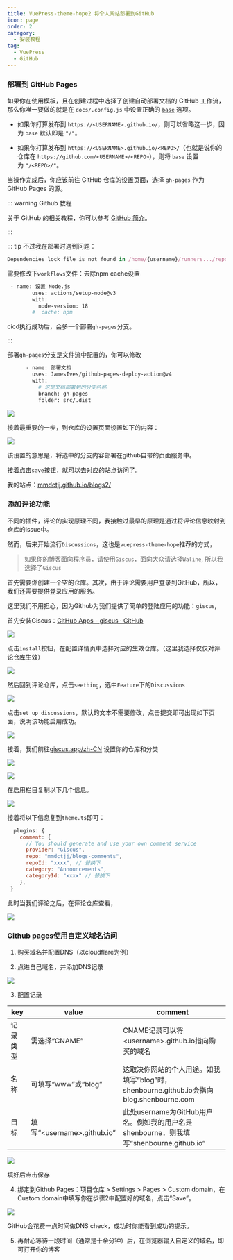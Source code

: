 ```yaml
---
title: VuePress-theme-hope2 将个人网站部署到GitHub
icon: page
order: 2
category:
  - 安装教程
tag:
  - VuePress
  - GitHub
---
```


### 部署到 GitHub Pages

如果你在使用模板，且在创建过程中选择了创建自动部署文档的 GitHub 工作流，那么你唯一要做的就是在 `docs/.config.js` 中设置正确的 [`base`](https://vuejs.press/zh/reference/config.html#base) 选项。

- 如果你打算发布到 `https://<USERNAME>.github.io/`，则可以省略这一步，因为 `base` 默认即是 `"/"`。
    
- 如果你打算发布到 `https://<USERNAME>.github.io/<REPO>/`（也就是说你的仓库在 `https://github.com/<USERNAME>/<REPO>`），则将 `base` 设置为 `"/<REPO>/"`。
    
当操作完成后，你应该前往 GitHub 仓库的设置页面，选择 `gh-pages` 作为 GitHub Pages 的源。
    
::: warning Github 教程

关于 GitHub 的相关教程，你可以参考 [GitHub 简介](https://mister-hope.com/code/github/)。

:::

::: tip 不过我在部署时遇到问题：

```js
Dependencies lock file is not found in /home/{username}/runners.../repository_name. Supported file patterns: package-lock.json,yarn.lock
```

需要修改下`workflows`文件：去除npm cache设置

```sh
 - name: 设置 Node.js
        uses: actions/setup-node@v3
        with:
          node-version: 18
        #  cache: npm
```

cicd执行成功后，会多一个部署`gh-pages`分支。

:::

部署`gh-pages`分支是文件流中配置的，你可以修改

```sh
      - name: 部署文档
        uses: JamesIves/github-pages-deploy-action@v4
        with:
          # 这是文档部署到的分支名称
          branch: gh-pages
          folder: src/.dist
```

![](https://cdn.jsdelivr.net/gh/shenbourne/Image-Hosting-Service@main/blog/VuePress-theme-hope2-deploy-e14fe5461cdfb08b6e0a1932d492ae4c_MD5.jpeg)

接着最重要的一步，到仓库的设置页面设置如下的内容：

![](https://cdn.jsdelivr.net/gh/shenbourne/Image-Hosting-Service@main/blog/VuePress-theme-hope2-deploy-a55a2d45b21f581296d09b02a062a037_MD5.jpeg)

该设置的意思是，将选中的分支内容部署在github自带的页面服务中。

接着点击`save`按钮，就可以去对应的站点访问了。

我的站点：[mmdctjj.github.io/blogs2/](https://link.juejin.cn?target=https%3A%2F%2Fmmdctjj.github.io%2Fblogs2%2F "https://mmdctjj.github.io/blogs2/")

### 添加评论功能

不同的插件，评论的实现原理不同，我接触过最早的原理是通过将评论信息映射到仓库的issue中。

然而，后来开始流行`Discussions`，这也是`vuepress-theme-hope`推荐的方式，

> 如果你的博客面向程序员，请使用`Giscus`，面向大众请选择`Waline`, 所以我选择了`Giscus`

首先需要你创建一个空的仓库。其次，由于评论需要用户登录到GitHub，所以，我们还需要提供登录应用的服务。

这里我们不用担心，因为Github为我们提供了简单的登陆应用的功能：`giscus`,

首先安装Giscus：[GitHub Apps - giscus · GitHub](https://github.com/apps/giscus)

![](https://cdn.jsdelivr.net/gh/shenbourne/Image-Hosting-Service@main/blog/VuePress-theme-hope2-deploy-e13154e3efd91f784218615bc9adf9ca_MD5.jpeg)

点击`install`按钮，在配置详情页中选择对应的生效仓库。（这里我选择仅仅对评论仓库生效）

![](https://cdn.jsdelivr.net/gh/shenbourne/Image-Hosting-Service@main/blog/VuePress-theme-hope2-deploy-ea99fa53fe4252254d77627d4f0bf988_MD5.jpeg)

然后回到评论仓库，点击`seething`，选中`Feature`下的`Discussions`

![](https://cdn.jsdelivr.net/gh/shenbourne/Image-Hosting-Service@main/blog/VuePress-theme-hope2-deploy-a102162cac6499c56a4540d346d717fb_MD5.jpeg)

点击`set up discussions`，默认的文本不需要修改，点击提交即可出现如下页面，说明该功能启用成功。

![](https://cdn.jsdelivr.net/gh/shenbourne/Image-Hosting-Service@main/blog/VuePress-theme-hope2-deploy-a6d3618658113f74ca726cee63af6663_MD5.jpeg)

接着，我们前往[giscus.app/zh-CN](https://giscus.app/zh-CN) 设置你的仓库和分类

![](https://cdn.jsdelivr.net/gh/shenbourne/Image-Hosting-Service@main/blog/VuePress-theme-hope2-deploy-3cb268874b44a1c4aa62dbb4fd6d6496_MD5.jpeg)

![](https://cdn.jsdelivr.net/gh/shenbourne/Image-Hosting-Service@main/blog/VuePress-theme-hope2-deploy-bc8fc4bd00b33c61d4f728f3bb7e7527_MD5.jpeg)

在启用栏目复制以下几个信息。

![](https://cdn.jsdelivr.net/gh/shenbourne/Image-Hosting-Service@main/blog/VuePress-theme-hope2-deploy-0a298ebbbc92b19922ed10f8f6cf4bdd_MD5.jpeg)

接着将以下信息复到`theme.ts`即可：

```js title="\src\.vuepress\theme.ts"
  plugins: {
    comment: {
      // You should generate and use your own comment service
      provider: "Giscus",
      repo: "mmdctjj/blogs-comments",
      repoId: "xxxx", // 替换下
      category: "Announcements",
      categoryId: "xxxx" // 替换下
    },
 }
```

此时当我们评论之后，在评论仓库查看，

![](https://cdn.jsdelivr.net/gh/shenbourne/Image-Hosting-Service@main/blog/VuePress-theme-hope2-deploy-14d4de4f357aebc829a2a4840e049577_MD5.jpeg)

### Github pages使用自定义域名访问

1. 购买域名并配置DNS（以cloudflare为例）

2. 点进自己域名，并添加DNS记录

![](https://cdn.jsdelivr.net/gh/shenbourne/Image-Hosting-Service@main/blog/VuePress-theme-hope2-deploy-7faca8c480b85853fca02061b3c21fe4_MD5.jpeg)

3. 配置记录

|key|value|comment|
|---|---|---|
|记录类型|需选择“CNAME”|CNAME记录可以将\<username>.github.io指向购买的域名|
|名称|可填写“www”或“blog”|这取决你网站的个人用途。如我填写“blog”时，shenbourne.github.io会指向blog.shenbourne.com|
|目标|填写“\<username>.github.io”|此处username为GitHub用户名。例如我的用户名是shenbourne，则我填写“shenbourne.github.io”

![](https://cdn.jsdelivr.net/gh/shenbourne/Image-Hosting-Service@main/blog/VuePress-theme-hope2-deploy-ffe655d90d28fa9c9f4fb09e378236dd_MD5.jpeg)

填好后点击保存

4. 绑定到Github Pages：项目仓库 > Settings > Pages > Custom domain，在Custom domain中填写你在步骤2中配置好的域名，点击“Save”。

![](https://cdn.jsdelivr.net/gh/shenbourne/Image-Hosting-Service@main/blog/VuePress-theme-hope2-deploy-4103fe51569ff733913576ed9068e648_MD5.jpeg)

GitHub会花费一点时间做DNS check，成功时你能看到成功的提示。

5. 再耐心等待一段时间（通常是十余分钟）后，在浏览器输入自定义的域名，即可打开你的博客
